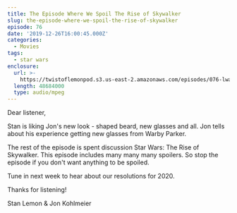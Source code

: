 ```yaml
---
title: The Episode Where We Spoil The Rise of Skywalker
slug: the-episode-where-we-spoil-the-rise-of-skywalker
episode: 76
date: '2019-12-26T16:00:45.000Z'
categories:
  - Movies
tags:
  - star wars
enclosure:
  url: >-
    https://twistoflemonpod.s3.us-east-2.amazonaws.com/episodes/076-lwatol-20191236.mp3
  length: 48684000
  type: audio/mpeg
---
```


Dear listener,

Stan is liking Jon's new look - shaped beard, new glasses and all. Jon tells about his experience getting new glasses from Warby Parker.

The rest of the episode is spent discussion Star Wars: The Rise of Skywalker. This episode includes many many many spoilers. So stop the episode if you don't want anything to be spoiled.

Tune in next week to hear about our resolutions for 2020.

Thanks for listening!

Stan Lemon & Jon Kohlmeier
